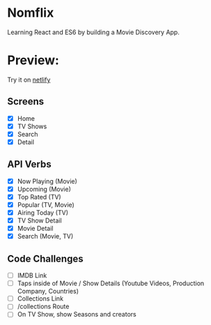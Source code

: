 # Nomflix

Learning React and ES6 by building a Movie Discovery App.

# Preview:

Try it on [netlify](https://cranky-franklin-dfa831.netlify.com)

## Screens

- [x] Home
- [x] TV Shows
- [x] Search
- [x] Detail

## API Verbs

- [x] Now Playing (Movie)
- [x] Upcoming (Movie)
- [x] Top Rated (TV)
- [x] Popular (TV, Movie)
- [x] Airing Today (TV)
- [x] TV Show Detail
- [x] Movie Detail
- [x] Search (Movie, TV)

## Code Challenges

- [ ] IMDB Link
- [ ] Taps inside of Movie / Show Details (Youtube Videos, Production Company, Countries)
- [ ] Collections Link
- [ ] /collections Route
- [ ] On TV Show, show Seasons and creators
